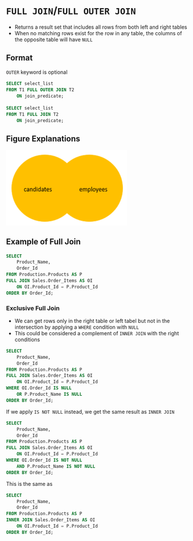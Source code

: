 # `FULL JOIN`/`FULL OUTER JOIN`

- Returns a result set that includes all rows from both left and right tables
- When no matching rows exist for the row in any table, the columns of the opposite table will have `NULL`

## Format

`OUTER` keyword is optional

```sql
SELECT select_list
FROM T1 FULL OUTER JOIN T2 
    ON join_predicate;

SELECT select_list
FROM T1 FULL JOIN T2 
    ON join_predicate;
```

## Figure Explanations

<img src="../../figures/venn-diagram-full-join.png">

## Example of Full Join

```sql
SELECT
    Product_Name,
    Order_Id
FROM Production.Products AS P 
FULL JOIN Sales.Order_Items AS OI 
    ON OI.Product_Id = P.Product_Id
ORDER BY Order_Id;
```

### Exclusive Full Join

- We can get rows only in the right table or left tabel but not in the intersection by applying a `WHERE` condition with `NULL`
- This could be considered a complement of `INNER JOIN` with the right conditions

```sql
SELECT
    Product_Name,
    Order_Id
FROM Production.Products AS P 
FULL JOIN Sales.Order_Items AS OI 
    ON OI.Product_Id = P.Product_Id
WHERE OI.Order_Id IS NULL
    OR P.Product_Name IS NULL
ORDER BY Order_Id;
```

If we apply `IS NOT NULL` instead, we get the same result as `INNER JOIN`

```sql
SELECT
    Product_Name,
    Order_Id
FROM Production.Products AS P 
FULL JOIN Sales.Order_Items AS OI 
    ON OI.Product_Id = P.Product_Id
WHERE OI.Order_Id IS NOT NULL
    AND P.Product_Name IS NOT NULL
ORDER BY Order_Id;
```

This is the same as

```sql
SELECT
    Product_Name,
    Order_Id
FROM Production.Products AS P 
INNER JOIN Sales.Order_Items AS OI 
    ON OI.Product_Id = P.Product_Id
ORDER BY Order_Id;
```
